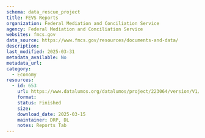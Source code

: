 ```yaml
---
schema: data_rescue_project 
title: FEVS Reports
organization: Federal Mediation and Conciliation Service
agency: Federal Mediation and Conciliation Service
websites: fmcs.gov
data_source: https://www.fmcs.gov/resources/documents-and-data/
description: 
last_modified: 2025-03-31
metadata_available: No
metadata_url: 
category:
  - Economy
resources:
  - id: 653
    url: https://www.datalumos.org/datalumos/project/223064/version/V1/view
    format: 
    status: Finished
    size: 
    download_date: 2025-03-15
    maintainer: DRP, DL
    notes: Reports Tab
---
```

